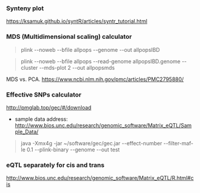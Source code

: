 ### Synteny plot
https://ksamuk.github.io/syntR/articles/syntr_tutorial.html
### MDS (Multidimensional scaling) calculator

> plink --noweb --bfile allpops --genome --out allpopsIBD

> plink --noweb --bfile allpops --read-genome allpopsIBD.genome --cluster --mds-plot 2 --out allpopsmds

MDS vs. PCA. https://www.ncbi.nlm.nih.gov/pmc/articles/PMC2795880/

### Effective SNPs calculator
http://pmglab.top/gec/#/download
* sample data address: http://www.bios.unc.edu/research/genomic_software/Matrix_eQTL/Sample_Data/

>java -Xmx4g -jar ~/software/gec/gec.jar --effect-number --filter-maf-le 0.1 --plink-binary <plink bed format file for snp> --genome --out test

### eQTL separately for cis and trans
http://www.bios.unc.edu/research/genomic_software/Matrix_eQTL/R.html#cis
